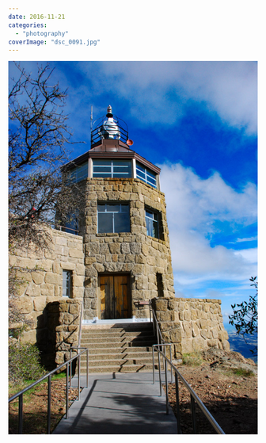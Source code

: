 ```yaml
---
date: 2016-11-21
categories: 
  - "photography"
coverImage: "dsc_0091.jpg"
---
```


![](images/dsc_0091.jpg)
